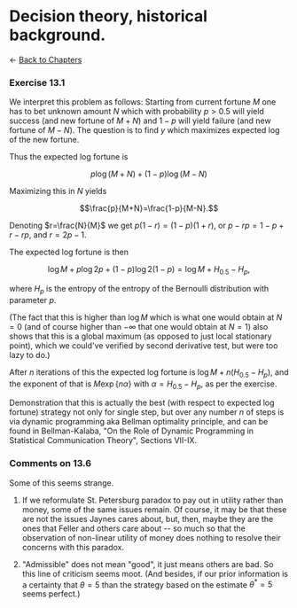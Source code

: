 # Decision theory, historical background.

$\leftarrow$ [Back to Chapters](./index.html)


### Exercise 13.1

We interpret this problem as follows: Starting from current fortune $M$ one has to bet unknown amount $N$ which with probability $p>0.5$ will yield success (and new fortune of $M+N$) and $1-p$ will yield failure (and new fortune of $M-N$).  The question is to find $y$ which maximizes expected log of the new fortune.

Thus the expected log fortune is

$$p  \log (M+N)+ (1-p)\log(M-N)$$

Maximizing this in $N$ yields

$$\frac{p}{M+N}=\frac{1-p}{M-N}.$$



Denoting $r=\frac{N}{M}$ we get $p(1-r)=(1-p)(1+r)$, or $p-rp=1-p+r-rp$, and  $r=2p-1$.

The expected log fortune is then 

$$\log M+ p \log 2p +(1-p) \log 2(1-p)=\log M + H_{0.5}-H_p,$$

where $H_p$ is the entropy of the entropy of the Bernoulli distribution with parameter $p$.

(The fact that this is higher than $\log M$ which is what one would obtain at $N=0$ (and of course  higher than $-\infty$ that one would obtain at $N=1$) also shows that this is a global maximum (as opposed to just local stationary point), which we could've verified by second derivative test, but were too lazy to do.) 

After $n$ iterations of this the expected log fortune is $\log M +n(H_{0.5}-H_p)$, and the exponent of that is $M\exp\{n \alpha\}$ with $\alpha=H_{0.5}-H_p$, as per the exercise.

Demonstration that this is actually the best (with respect to expected log fortune) strategy not only for single step, but over any number $n$ of steps is via dynamic programming aka  Bellman optimality principle, and can be found in Bellman-Kalaba, "On the Role of Dynamic Programming in
Statistical Communication Theory", Sections VII-IX.


### Comments on 13.6

Some of this seems strange.

1) If we reformulate St. Petersburg paradox to pay out in utility rather than money, some of the same issues remain. Of course, it may be that these are not the issues Jaynes cares about, but, then, maybe they are the ones that Feller and others care about -- so much so that the observation of non-linear utility of money does nothing to resolve their concerns with this paradox.

2) "Admissible" does not mean "good", it just means others are bad. So this line of criticism seems moot. (And besides, if our prior information is a certainty that $\theta=5$ than the strategy based on the estimate $\theta^*=5$ seems perfect.)
